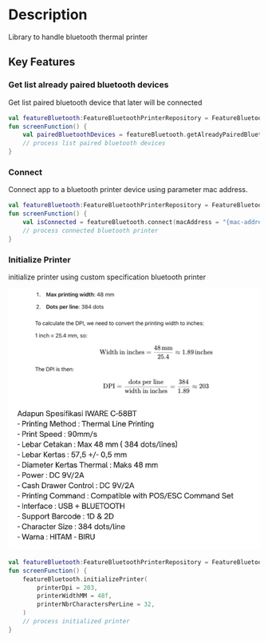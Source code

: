 # Description

Library to handle bluetooth thermal printer

## Key Features

### Get list already paired bluetooth devices

Get list paired bluetooth device that later will be connected

```kotlin
val featureBluetooth:FeatureBluetoothPrinterRepository = FeatureBluetoothPrinter()
fun screenFunction() {
    val pairedBluetoothDevices = featureBluetooth.getAlreadyPairedBluetoothDevice()
    // process list paired bluetooth devices
}
```

### Connect

Connect app to a bluetooth printer device using parameter mac address.

```kotlin
val featureBluetooth:FeatureBluetoothPrinterRepository = FeatureBluetoothPrinter()
fun screenFunction() {
    val isConnected = featureBluetooth.connect(macAddress = "{mac-address}")
    // process connected bluetooth printer
}
```

### Initialize Printer

initialize printer using custom specification bluetooth printer

<img src="https://raw.githubusercontent.com/fadlurahmanfdev/kotlin_feature_printer/master/assets/calculate_dpi.png"/>
<img src="https://raw.githubusercontent.com/fadlurahmanfdev/kotlin_feature_printer/master/assets/example_thermal_printer_spec.png"/>

```kotlin
val featureBluetooth:FeatureBluetoothPrinterRepository = FeatureBluetoothPrinter()
fun screenFunction() {
    featureBluetooth.initializePrinter(
        printerDpi = 203,
        printerWidthMM = 48f,
        printerNbrCharactersPerLine = 32,
    )
    // process initialized printer
}
```